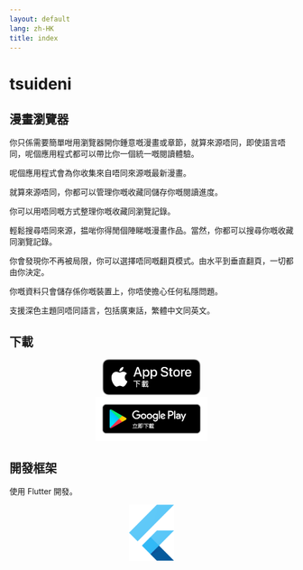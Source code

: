 ```yaml
---
layout: default
lang: zh-HK
title: index
---
```


# tsuideni

## 漫畫瀏覽器

你只係需要簡單咁用瀏覽器開你鍾意嘅漫畫或章節，就算來源唔同，即使語言唔同，呢個應用程式都可以帶比你一個統一嘅閱讀體驗。

呢個應用程式會為你收集來自唔同來源嘅最新漫畫。

就算來源唔同，你都可以管理你嘅收藏同儲存你嘅閱讀進度。

你可以用唔同嘅方式整理你嘅收藏同瀏覽記錄。

輕鬆搜尋唔同來源，揾啱你得閒個陣睇嘅漫畫作品。當然，你都可以搜尋你嘅收藏同瀏覽記錄。

你會發現你不再被局限，你可以選擇唔同嘅翻頁模式。由水平到垂直翻頁，一切都由你決定。

你嘅資料只會儲存係你嘅裝置上，你唔使擔心任何私隱問題。

支援深色主題同唔同語言，包括廣東話，繁體中文同英文。

## 下載

<div align="center">
    <div>
        <a href="https://apps.apple.com/app/id1585506553">
            <img src="/assets/img/app-store-download-zh.png" alt="app-store-download" width=174px>
        </a>
    </div>
    <div>
        <a href="https://play.google.com/store/apps/details?id=io.tsuideniworks.tsuideni">
            <img src="/assets/img/google-play-badge-zh.png" alt="google-play-download" width=200px>
        </a>
    </div>
</div>

## 開發框架

使用 Flutter 開發。

<p align="center">
  <img src="/assets/img/logo_flutter_1080px_clr.png" alt="Flutter" width=80px />
</p>